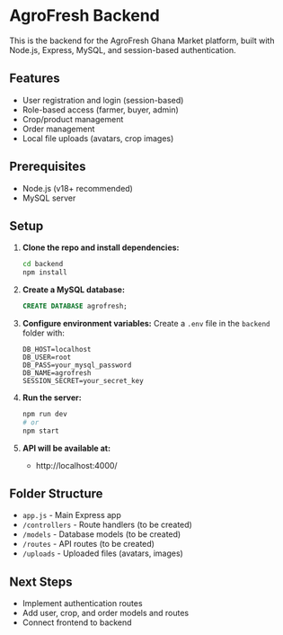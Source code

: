 # AgroFresh Backend

This is the backend for the AgroFresh Ghana Market platform, built with Node.js, Express, MySQL, and session-based authentication.

## Features
- User registration and login (session-based)
- Role-based access (farmer, buyer, admin)
- Crop/product management
- Order management
- Local file uploads (avatars, crop images)

## Prerequisites
- Node.js (v18+ recommended)
- MySQL server

## Setup

1. **Clone the repo and install dependencies:**
   ```sh
   cd backend
   npm install
   ```

2. **Create a MySQL database:**
   ```sql
   CREATE DATABASE agrofresh;
   ```

3. **Configure environment variables:**
   Create a `.env` file in the `backend` folder with:
   ```env
   DB_HOST=localhost
   DB_USER=root
   DB_PASS=your_mysql_password
   DB_NAME=agrofresh
   SESSION_SECRET=your_secret_key
   ```

4. **Run the server:**
   ```sh
   npm run dev
   # or
   npm start
   ```

5. **API will be available at:**
   - http://localhost:4000/

## Folder Structure
- `app.js` - Main Express app
- `/controllers` - Route handlers (to be created)
- `/models` - Database models (to be created)
- `/routes` - API routes (to be created)
- `/uploads` - Uploaded files (avatars, images)

## Next Steps
- Implement authentication routes
- Add user, crop, and order models and routes
- Connect frontend to backend 